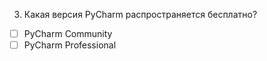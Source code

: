 3.	Какая версия PyCharm распространяется бесплатно?
- [ ]	PyCharm Community
- [ ]	PyCharm Professional

